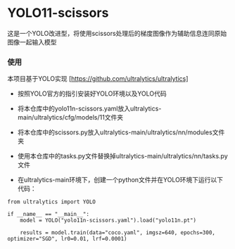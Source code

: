 # YOLO11-scissors
这是一个YOLO改进型，将使用scissors处理后的梯度图像作为辅助信息连同原始图像一起输入模型

### 使用
本项目基于YOLO实现
[https://github.com/ultralytics/ultralytics]

- 按照YOLO官方的指引安装好YOLO环境以及YOLO代码

- 将本仓库中的yolo11n-scissors.yaml放入ultralytics-main/ultralytics/cfg/models/11文件夹

- 将本仓库中的scissors.py放入ultralytics-main/ultralytics/nn/modules文件夹

- 使用本仓库中的tasks.py文件替换掉ultralytics-main/ultralytics/nn/tasks.py文件

- 在ultralytics-main环境下，创建一个python文件并在YOLO环境下运行以下代码：

```
from ultralytics import YOLO

if __name__ == "__main__":
    model = YOLO("yolo11n-scissors.yaml").load("yolo11n.pt")

    results = model.train(data="coco.yaml", imgsz=640, epochs=300, optimizer="SGD", lr0=0.01, lrf=0.0001)
```
